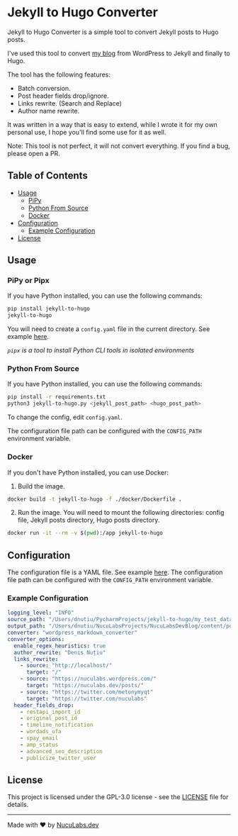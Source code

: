 # Jekyll to Hugo Converter

Jekyll to Hugo Converter is a simple tool to convert Jekyll posts to Hugo posts.

I've used this tool to convert [my blog](https://blog.nuculabs.dev) from WordPress to Jekyll and finally to Hugo.

The tool has the following features:
- Batch conversion.
- Post header fields drop/ignore.
- Links rewrite. (Search and Replace)
- Author name rewrite.

It was written in a way that is easy to extend, while I wrote it for my own personal use, I hope you'll find some use for it as well.

Note: This tool is not perfect, it will not convert everything. If you find a bug, please open a PR.

## Table of Contents

* [Usage](#usage)
  * [PiPy](#pipy)
  * [Python From Source](#python-from-source)
  * [Docker](#docker)
* [Configuration](#configuration)
  * [Example Configuration](#example-configuration)
* [License](#license)

## Usage

### PiPy or Pipx

If you have Python installed, you can use the following commands:

```bash
pip install jekyll-to-hugo
jekyll-to-hugo
```

You will need to create a `config.yaml` file in the current directory. See example [here](./config.yaml).

_`pipx` is a tool to install Python CLI tools in isolated environments_

### Python From Source

If you have Python installed, you can use the following commands:

```bash
pip install -r requirements.txt
python3 jekyll-to-hugo.py <jekyll_post_path> <hugo_post_path>
```

To change the config, edit `config.yaml`.

The configuration file path can be configured with the `CONFIG_PATH` environment variable.

### Docker

If you don't have Python installed, you can use Docker:

1. Build the image.

```bash
docker build -t jekyll-to-hugo -f ./docker/Dockerfile .
```

2. Run the image. You will need to mount the following directories: config file, Jekyll posts directory, Hugo posts directory.

```bash
docker run -it --rm -v $(pwd):/app jekyll-to-hugo
```

## Configuration

The configuration file is a YAML file. See example [here](./config.yaml).
The configuration file path can be configured with the `CONFIG_PATH` environment variable.

### Example Configuration

```yaml
logging_level: "INFO"
source_path: "/Users/dnutiu/PycharmProjects/jekyll-to-hugo/my_test_data/_posts"
output_path: "/Users/dnutiu/NucuLabsProjects/NucuLabsDevBlog/content/posts"
converter: "wordpress_markdown_converter"
converter_options:
  enable_regex_heuristics: true
  author_rewrite: "Denis Nuțiu"
  links_rewrite:
    - source: "http://localhost/"
      target: "/"
    - source: "https://nuculabs.wordpress.com/"
      target: "https://nuculabs.dev/posts/"
    - source: "https://twitter.com/metonymyqt"
      target: "https://twitter.com/nuculabs"
  header_fields_drop:
    - restapi_import_id
    - original_post_id
    - timeline_notification
    - wordads_ufa
    - spay_email
    - amp_status
    - advanced_seo_description
    - publicize_twitter_user
```

## License

This project is licensed under the GPL-3.0 license - see the [LICENSE](LICENSE) file for details.

---
Made with ❤️ by [NucuLabs.dev](https://blog.nuculabs.dev)